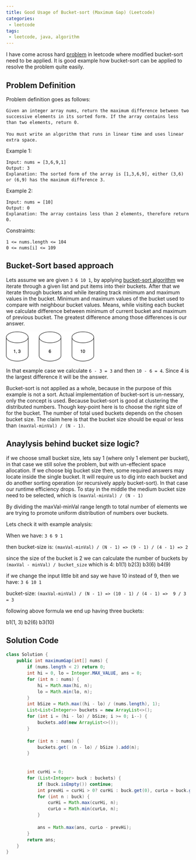 ```yaml
---
title: Good Usage of Bucket-sort (Maximum Gap) (Leetcode)
categories:
 - leetcode
tags:
 - leetcode, java, algorithm
---
```


I have come across hard [problem](https://leetcode.com/problems/maximum-gap/) in leetcode where modified bucket-sort need to be applied. It is good example how bucket-sort can be applied to resolve the problem quite easily.


## Problem Definition

Problem definition goes as follows:

```
Given an integer array nums, return the maximum difference between two successive elements in its sorted form. If the array contains less than two elements, return 0.

You must write an algorithm that runs in linear time and uses linear extra space.
```

Example 1:

```
Input: nums = [3,6,9,1]
Output: 3
Explanation: The sorted form of the array is [1,3,6,9], either (3,6) or (6,9) has the maximum difference 3.
```

Example 2:

```
Input: nums = [10]
Output: 0
Explanation: The array contains less than 2 elements, therefore return 0.
``` 

Constraints:

```
1 <= nums.length <= 104
0 <= nums[i] <= 109
```

## Bucket-Sort based approach

Lets assume we are given `3 6 10 1`, by applying [bucket-sort algorithm](https://en.wikipedia.org/wiki/Bucket_sort) we iterate through a given list and put items into their buckets. After that we iterate through buckets and while iterating track minimum and maximum values in the bucket. Minimum and maximum values of the bucket used to compare with neighbour bucket values. Means, while visiting each bucket we calculate difference between minimum of current bucket and maximum of previous bucket. The greatest difference among those differences is our answer.

![elements-in-bucket](/assets/2021/05/bucket-sort-buckets.jpg)

In that example case we calculate `6 - 3 = 3` and then `10 - 6 = 4`. Since 4 is the largest difference it will be the answer.

Bucket-sort is not applied as a whole, because in the purpose of this example is not a sort. Actual implementation of bucket-sort is un-nessary, only the concept is used. Because bucket-sort is good at clustering the distributed numbers. Though key-point here is to choose the right size of for the bucket. The number of total used buckets depends on the chosen bucket size. The claim here is that the bucket size should be equal or less than `(maxVal-minVal) / (N - 1)`. 

## Anaylysis behind bucket size logic?

if we choose small bucket size, lets say 1 (where only 1 element per bucket), in that case we still solve the problem, but with un-effecient space allocation. If we choose big bucket size then, some required answers may locate inside the single bucket. It will require us to dig into each bucket and do another sorting operation (or recursively apply bucket-sort). In that case our runtime efficiency drops. To stay in the middle the medium bucket size need to be selected, which is `(maxVal-minVal) / (N - 1)`

By dividing the maxVal-minVal range length to total number of elements we are trying to promote uniform distribution of numbers over buckets.

Lets check it with example analysis:

When we have: `3 6 9 1`

then bucket-size is: `(maxVal-minVal) / (N - 1) => (9 - 1) / (4 - 1) => 2`

since the size of the bucket is 2 we can calculate the number of buckets by `(maxVal - minVal) / bucket_size` which is 4:
b1(1) b2(3)  b3(6) b4(9)

if we change the input little bit and say we have 10 instead of 9, then we have: `3 6 10 1`

bucket-size: `(maxVal-minVal) / (N - 1) => (10 - 1) / (4 - 1) =>  9 / 3 = 3`

following above formula we end up having three buckets:

b1(1, 3)   b2(6)   b3(10)



## Solution Code

```java
class Solution {
    public int maximumGap(int[] nums) {
        if (nums.length < 2) return 0;
        int hi = 0, lo = Integer.MAX_VALUE, ans = 0;
        for (int n : nums) {
            hi = Math.max(hi, n);
            lo = Math.min(lo, n);
        }
        int bSize = Math.max((hi - lo) / (nums.length), 1);
        List<List<Integer>> buckets = new ArrayList<>();
        for (int i = (hi - lo) / bSize; i >= 0; i--) {
            buckets.add(new ArrayList<>());
        }
        
        for (int n : nums) {
            buckets.get( (n - lo) / bSize ).add(n);
        }
        
        
        int curHi = 0;
        for (List<Integer> buck : buckets) {
            if (buck.isEmpty()) continue;
            int prevHi = curHi > 0? curHi : buck.get(0), curLo = buck.get(0);
            for (int n : buck) {
                curHi = Math.max(curHi, n);
                curLo = Math.min(curLo, n);
            }
            
            ans = Math.max(ans, curLo - prevHi);
        }
        return ans;
    }
}
```


